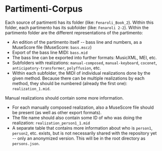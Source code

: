 # Partimenti-Corpus

Each source of partimenti has its folder (like: ```Fenaroli_Book_2```).
Within this folder, each partimento has its subfolder (like: ```Fenaroli 2-2```).
Within the partimento folder are the different representations of the partimento:

- An edition of the partimento itself -- bass line and numbers, as a MuseScore file (MuseScore: ```bass.mscz```)
- Export of the bass line MIDI: ```bass.mid```
- The bass line can be exported into further formats: MusicXML, MEI, etc.
- Subfolders with realizations: ```manual-composed```, ```manual-keyboard```, ```coconet```, ```anticipatory-transformer```, ```polyffusion```, etc.
- Within each subfolder, the MIDI of individual realizations done by the given method.
  Because there can be multiple realizations by each method, they should be numbered (already the first one):
  ```realization_1.mid```.

Manual realizations should contain some more information.
- For each manually composed realization, also a MuseScore file should be present (as well as other export formats).
- The file name should also contain some ID of who was doing the realization: ```realization_person1_1.mid```
- A separate table that contains more information about who is ```person1```, ```person2```, etc. exists,
  but is not necessarily shared with the repository yet -- only an anonymized version. This will be
  in the root directory as ```persons.json```.

